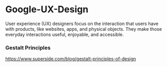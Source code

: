 # Google-UX-Design
User experience (UX) designers focus on the interaction that users have with products, like websites, apps, and physical objects. They make those everyday interactions useful, enjoyable, and accessible.


### Gestalt Principles
https://www.superside.com/blog/gestalt-principles-of-design
